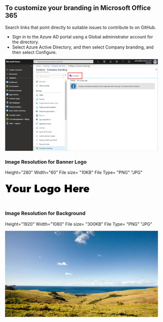 ## To customize your branding in Microsoft Office 365
Search links that point directly to suitable issues to contribute to on GitHub.
- Sign in to the Azure AD portal using a Global administrator account for the directory.
- Select Azure Active Directory, and then select Company branding, and then select Configure.

![stack Overflow](https://github.com/Brisso/Office365/blob/master/Tenant%20Branding/Samples/Settings.png)

### Image Resolution for Banner Logo
Height="280" 
Width="60" 
File size= "10KB"
File Type= "PNG" "JPG"

![stack Overflow](https://github.com/Brisso/Office365/blob/master/Tenant%20Branding/Samples/O365_Banner_Logo.jpg)
#

### Image Resolution for Background
Height="1920" 
Width="1080" 
File size= "300KB"
File Type= "PNG" "JPG"

![stack Overflow](https://github.com/Brisso/Office365/blob/master/Tenant%20Branding/Samples/O365_Background.jpg)
